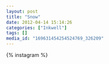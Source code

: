 ```yaml
---
layout: post
title: "Snow"
date: 2012-04-14 15:14:26
categories: ["Inkwell"]
tags: []
media_id: "169631454254524769_326209"
---
```


{% instagram %}
